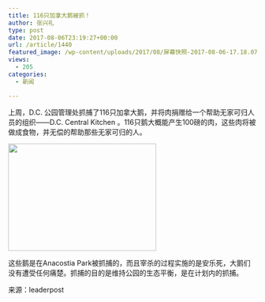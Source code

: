 ```yaml
---
title: 116只加拿大鹅被抓！
author: 张兴礼
type: post
date: 2017-08-06T23:19:27+00:00
url: /article/1440
featured_image: /wp-content/uploads/2017/08/屏幕快照-2017-08-06-17.18.07.png
views:
  - 205
categories:
  - 新闻

---
```

上周，D.C. 公园管理处抓捕了116只加拿大鹅，并将肉捐赠给一个帮助无家可归人员的组织——D.C. Central Kitchen 。116只鹅大概能产生100磅的肉，这些肉将被做成食物，并无偿的帮助那些无家可归的人。

<img decoding="async" loading="lazy" class="alignnone size-medium wp-image-1441" src="http://52sask.com/wp-content/uploads/2017/08/屏幕快照-2017-08-06-17.18.07-300x217.png" alt="" width="300" height="217" srcset="http://192.168.2.100:800/wp-content/uploads/2017/08/屏幕快照-2017-08-06-17.18.07-300x217.png 300w, http://192.168.2.100:800/wp-content/uploads/2017/08/屏幕快照-2017-08-06-17.18.07.png 630w" sizes="(max-width: 300px) 100vw, 300px" /> 

这些鹅是在Anacostia Park被抓捕的，而且宰杀的过程实施的是安乐死，大鹅们没有遭受任何痛楚。抓捕的目的是维持公园的生态平衡，是在计划内的抓捕。

来源：leaderpost